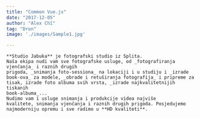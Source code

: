 ```yaml
---
title: "Common Vue.js"
date: "2017-12-05"
author: "Alex Chî"
tag: "Dron"
image: './images/Sample1.jpg'

---
```

    **Studio Jabuka** je fotografski studio iz Splita.
    Naša ekipa nudi vam sve fotografske usluge, od _fotografiranja vjenčanja_ i raznih drugih
    prigoda, _snimanja foto-sessiona_ na lokaciji i u studiju i _izrade
    book-ova_ za modele, _obrade i retuširanja fotografija_ i pripreme za
    tisak, izrade foto albuma svih vrsta, _izrade najkvalitetnijih tiskanih
    book-albuma_...
    Nudimo vam i usluge snimanja i produkcije videa najviše
    kvalitete, snimanja vjenčanja i raznih drugih prigoda. Posjedujemo
    najmoderniju opremu i sve radimo u **HD kvaliteti**.